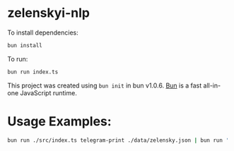 # zelenskyi-nlp

To install dependencies:

```bash
bun install
```

To run:

```bash
bun run index.ts
```

This project was created using `bun init` in bun v1.0.6. [Bun](https://bun.sh) is a fast all-in-one JavaScript runtime.


# Usage Examples:

```bash
bun run ./src/index.ts telegram-print ./data/zelensky.json | bun run './src/index.ts' language-stats
```